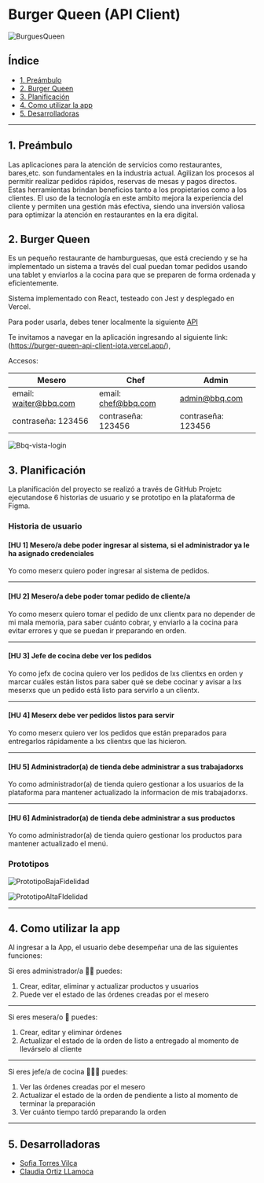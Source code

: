 # Burger Queen (API Client)

![BurguesQueen](/src/assets/imgOfReadme/burgerQueen.png)

## Índice

* [1. Preámbulo](#1-preámbulo)
* [2. Burger Queen](#2-Burger-queen)
* [3. Planificación](#3-planificación)
* [4. Como utilizar la app](#4-como-utilizar-la-app)
* [5. Desarrolladoras](#5-desarrolladoras)

***

## 1. Preámbulo

Las aplicaciones para la atención de servicios como restaurantes, bares,etc. son fundamentales
en la industria actual. Agilizan los procesos al permitir realizar pedidos 
rápidos, reservas de mesas y pagos directos. Estas herramientas brindan beneficios
tanto a los propietarios como a los clientes. 
El uso de la tecnología en este ambito mejora la experiencia del cliente y permiten
una gestión más efectiva, siendo una inversión valiosa para optimizar la atención en 
restaurantes en la era digital.

## 2. Burger Queen

Es un pequeño restaurante de hamburguesas, que está creciendo y se ha implementado un
sistema a través del cual puedan tomar pedidos usando una tablet y enviarlos
a la cocina para que se preparen de forma ordenada y eficientemente.

Sistema implementado con React, testeado con Jest y desplegado en Vercel.

Para poder usarla, debes tener localmente la siguiente [API](https://github.com/sofia-torres-v/api-mock-burger-queen)

Te invitamos a navegar en la aplicación ingresando al siguiente link: 
(https://burger-queen-api-client-iota.vercel.app/),

Accesos: 

|Mesero                   |Chef                   |Admin                  |
|-------------------------|-----------------------|-----------------------|
|email: waiter@bbq.com    |email: chef@bbq.com    |admin@bbq.com          |
|contraseña: 123456       |contraseña: 123456     |contraseña: 123456     |

![Bbq-vista-login](/src/assets/imgOfReadme/bbq01.png)

## 3. Planificación

La planificación del proyecto se realizó a través de GitHub Projetc ejecutandose 
6 historias de usuario y se prototipo en la plataforma de Figma.

### Historia de usuario

#### [HU 1] Mesero/a debe poder ingresar al sistema, si el administrador ya le ha asignado credenciales

Yo como meserx quiero poder ingresar al sistema de pedidos.

***

#### [HU 2] Mesero/a debe poder tomar pedido de cliente/a

Yo como meserx quiero tomar el pedido de unx clientx para no depender de mi mala
memoria, para saber cuánto cobrar, y enviarlo a la cocina para evitar errores y
que se puedan ir preparando en orden.

***

#### [HU 3] Jefe de cocina debe ver los pedidos

Yo como jefx de cocina quiero ver los pedidos de lxs clientxs en orden y
marcar cuáles están listos para saber qué se debe cocinar y avisar a lxs meserxs
que un pedido está listo para servirlo a un clientx.

***

#### [HU 4] Meserx debe ver pedidos listos para servir

Yo como meserx quiero ver los pedidos que están preparados para entregarlos
rápidamente a lxs clientxs que las hicieron.

***

#### [HU 5] Administrador(a) de tienda debe administrar a sus trabajadorxs

Yo como administrador(a) de tienda quiero gestionar a los usuarios de
la plataforma para mantener actualizado la informacion de mis trabajadorxs.

***

#### [HU 6] Administrador(a) de tienda debe administrar a sus productos

Yo como administrador(a) de tienda quiero gestionar los productos
para mantener actualizado el menú.


### Prototipos


![PrototipoBajaFidelidad](/src/assets/imgOfReadme/bajaFidelidad.png)

![PrototipoAltaFIdelidad](/src/assets/imgOfReadme/altaFidelidad.png)

***

## 4. Como utilizar la app

Al ingresar a la App, el usuario debe desempeñar una de las siguientes funciones:

Si eres administrador/a 👩‍💼 puedes:

1. Crear, editar, eliminar y actualizar productos y usuarios
2. Puede ver el estado de las órdenes creadas por el mesero

*** 

Si eres mesera/o 🤵 puedes:

1. Crear, editar y eliminar órdenes
2. Actualizar el estado de la orden de listo a entregado al momento de llevárselo al cliente


*** 
Si eres jefe/a de cocina 👩🏽‍🍳 puedes:

1. Ver las órdenes creadas por el mesero
2. Actualizar el estado de la orden de pendiente a listo al momento de terminar la preparación
3. Ver cuánto tiempo tardó preparando la orden

*** 


## 5. Desarrolladoras

* [Sofia Torres Vilca ](https://github.com/sofia-torres-v)
* [Claudia Ortiz LLamoca](https://github.com/ClauOrtiiz)
